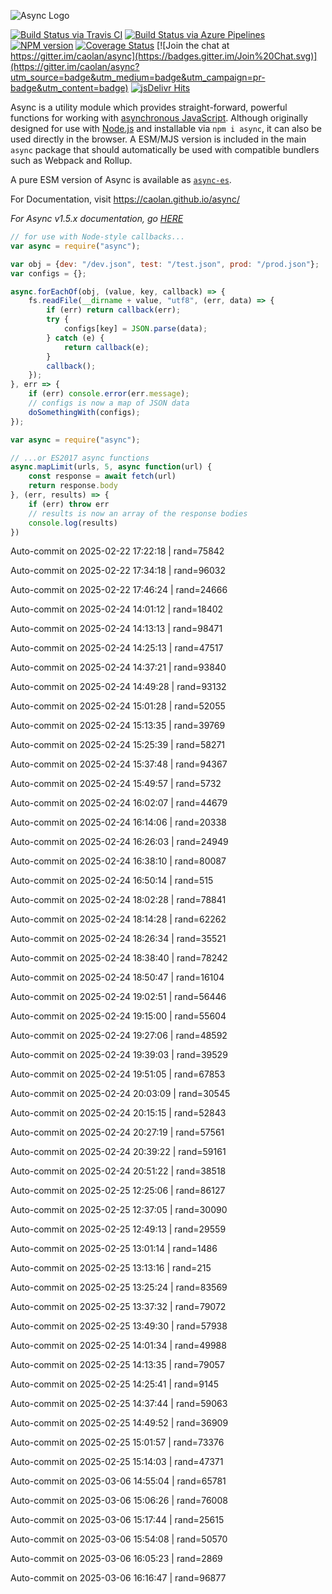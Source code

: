 ![Async Logo](https://raw.githubusercontent.com/caolan/async/master/logo/async-logo_readme.jpg)

[![Build Status via Travis CI](https://travis-ci.org/caolan/async.svg?branch=master)](https://travis-ci.org/caolan/async)
[![Build Status via Azure Pipelines](https://dev.azure.com/caolanmcmahon/async/_apis/build/status/caolan.async?branchName=master)](https://dev.azure.com/caolanmcmahon/async/_build/latest?definitionId=1&branchName=master)
[![NPM version](https://img.shields.io/npm/v/async.svg)](https://www.npmjs.com/package/async)
[![Coverage Status](https://coveralls.io/repos/caolan/async/badge.svg?branch=master)](https://coveralls.io/r/caolan/async?branch=master)
[![Join the chat at https://gitter.im/caolan/async](https://badges.gitter.im/Join%20Chat.svg)](https://gitter.im/caolan/async?utm_source=badge&utm_medium=badge&utm_campaign=pr-badge&utm_content=badge)
[![jsDelivr Hits](https://data.jsdelivr.com/v1/package/npm/async/badge?style=rounded)](https://www.jsdelivr.com/package/npm/async)

<!--
|Linux|Windows|MacOS|
|-|-|-|
|[![Linux Build Status](https://dev.azure.com/caolanmcmahon/async/_apis/build/status/caolan.async?branchName=master&jobName=Linux&configuration=Linux%20node_10_x)](https://dev.azure.com/caolanmcmahon/async/_build/latest?definitionId=1&branchName=master) | [![Windows Build Status](https://dev.azure.com/caolanmcmahon/async/_apis/build/status/caolan.async?branchName=master&jobName=Windows&configuration=Windows%20node_10_x)](https://dev.azure.com/caolanmcmahon/async/_build/latest?definitionId=1&branchName=master) | [![MacOS Build Status](https://dev.azure.com/caolanmcmahon/async/_apis/build/status/caolan.async?branchName=master&jobName=OSX&configuration=OSX%20node_10_x)](https://dev.azure.com/caolanmcmahon/async/_build/latest?definitionId=1&branchName=master)| -->

Async is a utility module which provides straight-forward, powerful functions for working with [asynchronous JavaScript](http://caolan.github.io/async/v3/global.html). Although originally designed for use with [Node.js](https://nodejs.org/) and installable via `npm i async`, it can also be used directly in the browser.  A ESM/MJS version is included in the main `async` package that should automatically be used with compatible bundlers such as Webpack and Rollup.

A pure ESM version of Async is available as [`async-es`](https://www.npmjs.com/package/async-es).

For Documentation, visit <https://caolan.github.io/async/>

*For Async v1.5.x documentation, go [HERE](https://github.com/caolan/async/blob/v1.5.2/README.md)*


```javascript
// for use with Node-style callbacks...
var async = require("async");

var obj = {dev: "/dev.json", test: "/test.json", prod: "/prod.json"};
var configs = {};

async.forEachOf(obj, (value, key, callback) => {
    fs.readFile(__dirname + value, "utf8", (err, data) => {
        if (err) return callback(err);
        try {
            configs[key] = JSON.parse(data);
        } catch (e) {
            return callback(e);
        }
        callback();
    });
}, err => {
    if (err) console.error(err.message);
    // configs is now a map of JSON data
    doSomethingWith(configs);
});
```

```javascript
var async = require("async");

// ...or ES2017 async functions
async.mapLimit(urls, 5, async function(url) {
    const response = await fetch(url)
    return response.body
}, (err, results) => {
    if (err) throw err
    // results is now an array of the response bodies
    console.log(results)
})
```

Auto-commit on 2025-02-22 17:22:18 | rand=75842

Auto-commit on 2025-02-22 17:34:18 | rand=96032

Auto-commit on 2025-02-22 17:46:24 | rand=24666

Auto-commit on 2025-02-24 14:01:12 | rand=18402

Auto-commit on 2025-02-24 14:13:13 | rand=98471

Auto-commit on 2025-02-24 14:25:13 | rand=47517

Auto-commit on 2025-02-24 14:37:21 | rand=93840

Auto-commit on 2025-02-24 14:49:28 | rand=93132

Auto-commit on 2025-02-24 15:01:28 | rand=52055

Auto-commit on 2025-02-24 15:13:35 | rand=39769

Auto-commit on 2025-02-24 15:25:39 | rand=58271

Auto-commit on 2025-02-24 15:37:48 | rand=94367

Auto-commit on 2025-02-24 15:49:57 | rand=5732

Auto-commit on 2025-02-24 16:02:07 | rand=44679

Auto-commit on 2025-02-24 16:14:06 | rand=20338

Auto-commit on 2025-02-24 16:26:03 | rand=24949

Auto-commit on 2025-02-24 16:38:10 | rand=80087

Auto-commit on 2025-02-24 16:50:14 | rand=515

Auto-commit on 2025-02-24 18:02:28 | rand=78841

Auto-commit on 2025-02-24 18:14:28 | rand=62262

Auto-commit on 2025-02-24 18:26:34 | rand=35521

Auto-commit on 2025-02-24 18:38:40 | rand=78242

Auto-commit on 2025-02-24 18:50:47 | rand=16104

Auto-commit on 2025-02-24 19:02:51 | rand=56446

Auto-commit on 2025-02-24 19:15:00 | rand=55604

Auto-commit on 2025-02-24 19:27:06 | rand=48592

Auto-commit on 2025-02-24 19:39:03 | rand=39529

Auto-commit on 2025-02-24 19:51:05 | rand=67853

Auto-commit on 2025-02-24 20:03:09 | rand=30545

Auto-commit on 2025-02-24 20:15:15 | rand=52843

Auto-commit on 2025-02-24 20:27:19 | rand=57561

Auto-commit on 2025-02-24 20:39:22 | rand=59161

Auto-commit on 2025-02-24 20:51:22 | rand=38518

Auto-commit on 2025-02-25 12:25:06 | rand=86127

Auto-commit on 2025-02-25 12:37:05 | rand=30090

Auto-commit on 2025-02-25 12:49:13 | rand=29559

Auto-commit on 2025-02-25 13:01:14 | rand=1486

Auto-commit on 2025-02-25 13:13:16 | rand=215

Auto-commit on 2025-02-25 13:25:24 | rand=83569

Auto-commit on 2025-02-25 13:37:32 | rand=79072

Auto-commit on 2025-02-25 13:49:30 | rand=57938

Auto-commit on 2025-02-25 14:01:34 | rand=49988

Auto-commit on 2025-02-25 14:13:35 | rand=79057

Auto-commit on 2025-02-25 14:25:41 | rand=9145

Auto-commit on 2025-02-25 14:37:44 | rand=59063

Auto-commit on 2025-02-25 14:49:52 | rand=36909

Auto-commit on 2025-02-25 15:01:57 | rand=73376

Auto-commit on 2025-02-25 15:14:03 | rand=47371

Auto-commit on 2025-03-06 14:55:04 | rand=65781

Auto-commit on 2025-03-06 15:06:26 | rand=76008

Auto-commit on 2025-03-06 15:17:44 | rand=25615

Auto-commit on 2025-03-06 15:54:08 | rand=50570

Auto-commit on 2025-03-06 16:05:23 | rand=2869

Auto-commit on 2025-03-06 16:16:47 | rand=96877
